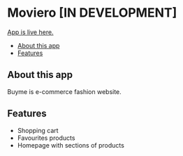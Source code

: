 # Moviero [IN DEVELOPMENT]

[App is live here.](https://jakub-bartoszek.github.io/Buyme/)

- [About this app](#about-this-app)
- [Features](#features)

## About this app
Buyme is e-commerce fashion website.

## Features
- Shopping cart
- Favourites products
- Homepage with sections of products
